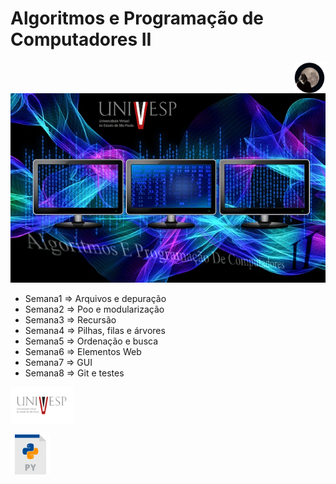 # Algoritmos e Programação de Computadores II

<img src="img/me.png" alt="Juliano" width="10%" align="right"/><br />
<img src="img/AlgII.png">

* Semana1 => Arquivos e depuração
* Semana2 => Poo e modularização
* Semana3 => Recursão
* Semana4 => Pilhas, filas e árvores
* Semana5 => Ordenação e busca
* Semana6 => Elementos Web
* Semana7 => GUI
* Semana8 => Git e testes


<img src="img/univesp_logo.png" width="20%"><br />

<img src="img/py.png">
